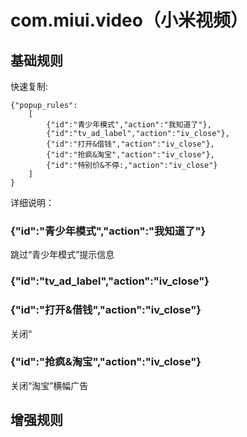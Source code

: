 # com.miui.video（小米视频）

## 基础规则

快速复制:
```
{"popup_rules":
    [
        {"id":"青少年模式","action":"我知道了"},        
        {"id":"tv_ad_label","action":"iv_close"},
        {"id":"打开&借钱","action":"iv_close"},
        {"id":"抢疯&淘宝","action":"iv_close"},
        {"id":"特别价&不停:,"action":"iv_close"}
    ]
}
```
详细说明：

### {"id":"青少年模式","action":"我知道了"}
跳过“青少年模式”提示信息

### {"id":"tv_ad_label","action":"iv_close"}  

### {"id":"打开&借钱","action":"iv_close"}
关闭“


### {"id":"抢疯&淘宝","action":"iv_close"}
关闭“淘宝”横幅广告

## 增强规则
